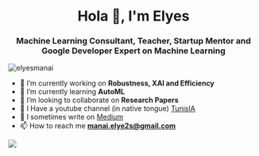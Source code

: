 <h1 align="center">Hola 👋, I'm Elyes</h1>
<h3 align="center">Machine Learning Consultant, Teacher, Startup Mentor and Google Developer Expert on Machine Learning</h3>
<p align="left"> <img src="https://komarev.com/ghpvc/?username=elyesmanai" alt="elyesmanai" /> </p>

- 🔭 I’m currently working on **Robustness, XAI and Efficiency**
- 🌱 I’m currently learning **AutoML**
- 👯 I’m looking to collaborate on **Research Papers**
- 🎥 I Have a youtube channel (in native tongue) [TunisIA](https://www.youtube.com/channel/UC1Qckfmtl8gbeI2jlMiBz9Q)
- 📝 I sometimes write on [Medium](https://manai-elyes.medium.com/)
- 📫 How to reach me **manai.elye2s@gmail.com**

<img src="https://github-readme-stats.vercel.app/api?username=elyesmanai&show_icons=true">
